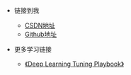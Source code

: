 <!-- _navbar.md -->

* 链接到我
  * [CSDN地址](https://blog.csdn.net/Scc_hy)
  * [Github地址](https://github.com/scchy)


* 更多学习链接
  * [《Deep Learning Tuning Playbook》](https://github.com/google-research/tuning_playbook)
